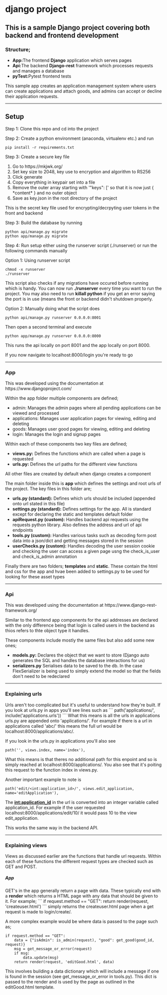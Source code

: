 # django project

<h2>This is a sample Django project covering both backend and frontend development</h2>
<h3>Structure;</h3>
<ul>
  <li><b>App:</b>The frontend <b>Django</b> application which serves pages</li>
  <li><b>Api:</b>The backend <b>Django-rest</b> framework which processes requests and manages a database</li>
  <li><b>pyTest:</b>Pytest frontend tests</li>
</ul>

This sample app creates an application management system where users can create applications and attach goods, and admins can accept or decline their application requests.

<hr>
<h2>Setup</h2>
Step 1: Clone this repo and cd into the project

Step 2: Create a python environment (anaconda, virtualenv etc.) and run
```
pip install -r requirements.txt
```

Step 3: Create a secure key file
<ol>
  <li>Go to https://mkjwk.org/</li>
  <li>Set key size to 2048, key use to encryption and algorithm to RS256</li>
  <li>Click generate</li>
  <li>Copy everything in keypair set into a file</li>
  <li>Remove the outer array starting with '"keys": [' so that it is now just { *content* } and no outer object</li>
  <li>Save as key.json in the root directory of the project</li>
</ol>
 
This is the secret key file used for encrypting/decrpyting user tokens in the front and backend

Step 3: Build the database by running
```
python api/manage.py migrate
python app/manage.py migrate
```

Step 4: Run setup either using the runserver script (./runserver) or run the following commands manually

Option 1: Using runserver script
```
chmod -x runserver
./runserver
```
This script also checks if any migrations have occured before running which is handy.
You can now run <b>./runserver</b> every time you want to run the project.
You may also need to run <b>killall python</b> if you get an error saying the port is in use (means the front or backend didn't shutdown properly.

Option 2: Manually doing what the script does
```
python api/manage.py runserver 0.0.0.0:8001
```
Then open a second terminal and execute
```
python app/manage.py runserver 0.0.0.0:8000
```
This runs the api locally on port 8001 and the app locally on port 8000.

If you now navigate to localhost:8000/login you're ready to go

<hr>
<h3>App</h3>
This was developed using the documentation at https://www.djangoproject.com/

Within the app folder multiple components are defined;
<ul>
  <li>admin: Manages the admin pages where all pending applications can be viewed and processed</li>
  <li>applications: Manages user application pages for viewing, editing and deleting</li>
  <li>goods: Manages user good pages for viewing, editing and deleting</li>
  <li>login: Manages the login and signup pages</li>
</ul>

Within each of these components two key files are defined;
<ul>
  <li><b>views.py:</b> Defines the functions which are called when a page is requested</li>
  <li><b>urls.py:</b> Defines the url paths for the different view functions</li>
</ul>
All other files are created by default when django creates a component

The main folder inside this is <b>app</b> which defines the settings and root urls of the project. The key files in this folder are;
<ul>
  <li><b>urls.py (standard):</b> Defines which urls should be included (appended onto url stated in this file)</li>
  <li><b>settings.py (standard):</b> Defines settings for the app. All is standard except for declaring the static and templates default folder</li>
  <li><b>apiRequest.py (custom):</b> Handles backend api requests using the requests python library. Also defines the address and url of api endpoints</li>
  <li><b>tools.py (custom):</b> Handles various tasks such as decoding form post data into a json/dict and getting messages stored in the session</li>
  <li><b>userChecks.py (custom):</b> Handles decoding the user session cookie and checking the user can access a given page usng the check_is_user and check_is_admin annotation</li>
</ul>

Finally there are two folders; <b>templates</b> and <b>static</b>. These contain the html and css for the app and hvae been added to settings.py to be used for looking for these asset types
  
<hr>
<h3>Api</h3>
This was developed using the documentation at https://www.django-rest-framework.org/

Similar to the frontend app components for the api addresses are declared with the only difference being that login is called users in the backend as thios refers to thte object type it handles.

These components include mostly the same files but also add some new ones;
<ul>
  <li><b>models.py:</b> Declares the object that we want to store (Django auto generates the SQL and handles the database interactions for us)</li>
  <li><b>serializers.py</b> Serialises data to be saved to the db. In the case FlexSerializer is being used to simply extend the model so that the fields don't need to be redeclared</li>
</ul>

<hr>
<h3>Explaining urls</h3>
Urls aren't too complicated but it's useful to understand how they're built. 
If you look at urls.py in apps you'll see lines such as 
```
path('applications/', include('applications.urls'))
```
What this means is all the urls in applications urls.py are appended onto 'applications/'. For example if there is a url in applications called 'abc/' this means the full url would be localhost:8000/applications/abc/.

If you look in the urls.py in applications you'll also see
```
path('', views.index, name='index'),
```
What this means is that theres no additional path for this enpoint and so is simply reached at localhost:8000/applications/. You also see that it's poiting this request to the function index in views.py.

Another important example to note is
```
path('edit/<int:application_id>/', views.edit_application, name='editApplication'),
```
The <b><int:application_id></b> in the url is converted into an integer variable called application_id. For example if the user requested localhost:8000/applications/edit/10/ it would pass 10 to the view edit_application. 
  
This works the same way in the backend API.
  
  
<hr>
<h3>Explaining views</h3>
Views as discussed earlier are the functions that handle url requests.
Within each of these functions the different request types are checked such as GET and POST.


<h5>App</h5>
GET's in the app generally return a page with data. These typically end with a <b>render</b> which returns a HTML page with any data that should be given to it. For example;
```
if request.method == "GET":
    return render(request, 'createuser.html')
```
simply returns the createuser.html page when a get request is made to login/create/.

A more complex example would be where data is passed to the page such as;
```
if request.method == "GET":
    data = {"isAdmin": is_admin(request), "good": get_good(good_id, request)}
    msg = get_message_or_error(request)
    if msg:
        data.update(msg)
    return render(request, 'editGood.html', data)
```
This involves building a data dictionary which will include a message if one is found in the session (see get_message_or_error in tools.py). This dict is passed to the render and is used by the page as outlined in the editGood.html template.

